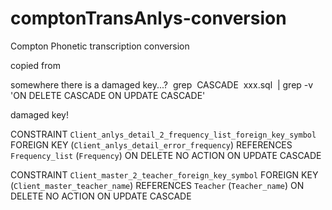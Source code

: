# comptonTransAnlys-conversion
Compton Phonetic transcription conversion

copied from 


somewhere there is a damaged key...?
 grep  CASCADE  xxx.sql  | grep -v 'ON DELETE CASCADE ON UPDATE CASCADE'
 
 damaged key!
 
  CONSTRAINT `Client_anlys_detail_2_frequency_list_foreign_key_symbol` FOREIGN KEY (`Client_anlys_detail_error_frequency`) REFERENCES `Frequency_list` (`Frequency`) ON DELETE NO ACTION ON UPDATE CASCADE
  
  CONSTRAINT `Client_master_2_teacher_foreign_key_symbol` FOREIGN KEY (`Client_master_teacher_name`) REFERENCES `Teacher` (`Teacher_name`) ON DELETE NO ACTION ON UPDATE CASCADE

